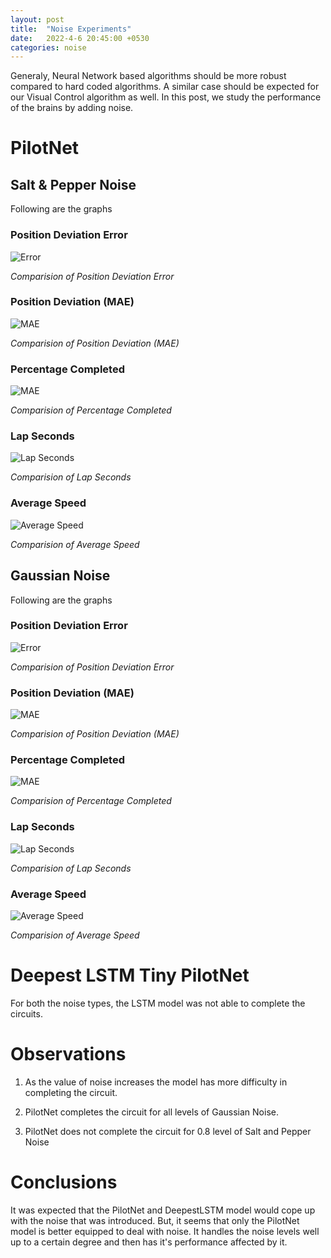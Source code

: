 ```yaml
---
layout: post
title:  "Noise Experiments"
date:   2022-4-6 20:45:00 +0530
categories: noise
---
```

Generaly, Neural Network based algorithms should be more robust compared to hard coded algorithms. A similar case should be expected for our Visual Control algorithm as well. In this post, we study the performance of the brains by adding noise.

# PilotNet

## Salt & Pepper Noise

Following are the graphs

### Position Deviation Error

![Error](../assets/2022-4-6-noise-experiments/sp_noise/position_deviation_total_err.png)

*Comparision of Position Deviation Error*

### Position Deviation (MAE)

![MAE](../assets/2022-4-6-noise-experiments/sp_noise/position_deviation_mae.png)

*Comparision of Position Deviation (MAE)*

### Percentage Completed

![MAE](../assets/2022-4-6-noise-experiments/sp_noise/percentage_completed.png)

*Comparision of Percentage Completed*

### Lap Seconds

![Lap Seconds](../assets/2022-4-6-noise-experiments/sp_noise/lap_seconds.png)

*Comparision of Lap Seconds*

### Average Speed

![Average Speed](../assets/2022-4-6-noise-experiments/sp_noise/average_speed.png)

*Comparision of Average Speed*

## Gaussian Noise

Following are the graphs

### Position Deviation Error

![Error](../assets/2022-4-6-noise-experiments/gaussian_noise/position_deviation_total_err.png)

*Comparision of Position Deviation Error*

### Position Deviation (MAE)

![MAE](../assets/2022-4-6-noise-experiments/gaussian_noise/position_deviation_mae.png)

*Comparision of Position Deviation (MAE)*

### Percentage Completed

![MAE](../assets/2022-4-6-noise-experiments/gaussian_noise/percentage_completed.png)

*Comparision of Percentage Completed*

### Lap Seconds

![Lap Seconds](../assets/2022-4-6-noise-experiments/gaussian_noise/lap_seconds.png)

*Comparision of Lap Seconds*

### Average Speed

![Average Speed](../assets/2022-4-6-noise-experiments/gaussian_noise/average_speed.png)

*Comparision of Average Speed*


# Deepest LSTM Tiny PilotNet

For both the noise types, the LSTM model was not able to complete the circuits.

# Observations

1. As the value of noise increases the model has more difficulty in completing the circuit.

2. PilotNet completes the circuit for all levels of Gaussian Noise.

3. PilotNet does not complete the circuit for 0.8 level of Salt and Pepper Noise

# Conclusions

It was expected that the PilotNet and DeepestLSTM model would cope up with the noise that was introduced. But, it seems that only the PilotNet model is better equipped to deal with noise. It handles the noise levels well up to a certain degree and then has it's performance affected by it.
